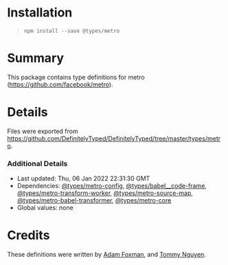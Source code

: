 # Installation
> `npm install --save @types/metro`

# Summary
This package contains type definitions for metro (https://github.com/facebook/metro).

# Details
Files were exported from https://github.com/DefinitelyTyped/DefinitelyTyped/tree/master/types/metro.

### Additional Details
 * Last updated: Thu, 06 Jan 2022 22:31:30 GMT
 * Dependencies: [@types/metro-config](https://npmjs.com/package/@types/metro-config), [@types/babel__code-frame](https://npmjs.com/package/@types/babel__code-frame), [@types/metro-transform-worker](https://npmjs.com/package/@types/metro-transform-worker), [@types/metro-source-map](https://npmjs.com/package/@types/metro-source-map), [@types/metro-babel-transformer](https://npmjs.com/package/@types/metro-babel-transformer), [@types/metro-core](https://npmjs.com/package/@types/metro-core)
 * Global values: none

# Credits
These definitions were written by [Adam Foxman](https://github.com/afoxman), and [Tommy Nguyen](https://github.com/tido64).
